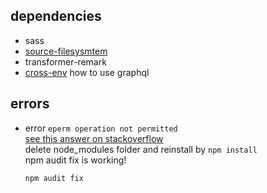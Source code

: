
## dependencies
 - sass
 - [source-filesysmtem](https://www.gatsbyjs.com/plugins/gatsby-source-filesystem/?=gatsby-source-)
 - transformer-remark
 - [cross-env](https://www.gatsbyjs.com/docs/using-graphql-playground/)
    how to use graphql
 

## errors
 - error ```eperm operation not permitted```  
   [see this answer on stackoverflow](https://stackoverflow.com/questions/34600932/npm-eperm-operation-not-permitted-on-windows)  
   delete node_modules folder and reinstall by `npm install`  
   npm audit fix is working!
   ```
   npm audit fix
   ```
   
